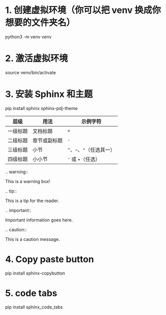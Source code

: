 # 1. 创建虚拟环境（你可以把 venv 换成你想要的文件夹名）
python3 -m venv venv

# 2. 激活虚拟环境
source venv/bin/activate

# 3. 安装 Sphinx 和主题
pip install sphinx sphinx-pdj-theme


| 层级   | 用法     | 示例字符              |
| ---- | ------ | ----------------- |
| 一级标题 | 文档标题   | `=`               |
| 二级标题 | 章节或副标题 | `-`               |
| 三级标题 | 小节     | `^`、`~`、`"`（任选其一） |
| 四级标题 | 小小节    | `'` 或 `+`（任选）     |

.. warning::

   This is a warning box!

.. tip::

   This is a tip for the reader.

.. important::

   Important information goes here.

.. caution::

   This is a caution message.

# 4. Copy paste button
 pip install sphinx-copybutton    
 
# 5. code tabs
pip install sphinx_code_tabs